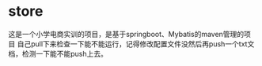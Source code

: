 # store
这是一个小学电商实训的项目，是基于springboot、Mybatis的maven管理的项目
自己pull下来检查一下能不能运行，记得修改配置文件没然后再push一个txt文档，检测一下能不能push上去。
